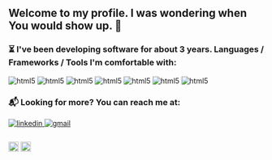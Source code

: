## Welcome to my profile. I was wondering when You would show up. 👀

### ⏳ I've been developing software for about 3 years. Languages / Frameworks / Tools I'm comfortable with:

<div style="display: inline_block">
  <img align="center" alt="html5" src="https://img.shields.io/badge/HTML5-E34F26?style=for-the-badge&logo=html5&logoColor=white" />
  <img align="center" alt="html5" src="https://img.shields.io/badge/CSS3-1572B6?style=for-the-badge&logo=css3&logoColor=white" />
  <img align="center" alt="html5" src="https://img.shields.io/badge/JavaScript-F7DF1E?style=for-the-badge&logo=javascript&logoColor=black" />
  <img align="center" alt="html5" src="https://img.shields.io/badge/React-20232A?style=for-the-badge&logo=react&logoColor=61DAFB" />
  <img align="center" alt="html5" src="https://img.shields.io/badge/Flask-000000?style=for-the-badge&logo=flask&logoColor=white" />
  <img align="center" alt="html5" src="https://img.shields.io/badge/Python-14354C?style=for-the-badge&logo=python&logoColor=white" />
  <img align="center" alt="html5" src="https://img.shields.io/badge/PostgreSQL-316192?style=for-the-badge&logo=postgresql&logoColor=white" />
</div>


### 📬 Looking for more? You can reach me at:
<div style="margin-bottom: 2em;">
  <a href="https://www.linkedin.com/in/guilherme-pittner/" target="_blank"> <img alt="linkedin" src="https://img.shields.io/badge/LinkedIn-0077B5?style=for-the-badge&logo=linkedin&logoColor=white" target="_blank" /> </a>
  <a href="mailto:guilhermepittner123@gmail.com" target="_blank"> <img alt="gmail" src="https://img.shields.io/badge/Gmail-D14836?style=for-the-badge&logo=gmail&logoColor=white" target="_blank" /> </a>
</div>


<div style="margin-top: 2em;">
  <img src="https://flagcdn.com/w40/at.png" width="20" style="vertical-align: middle;"/> <img src="https://flagcdn.com/w40/br.png" width="20" style="vertical-align: middle;"/>
</div>
  

